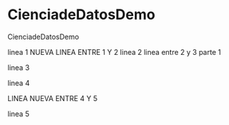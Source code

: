 # CienciadeDatosDemo
CienciadeDatosDemo

linea 1
NUEVA LINEA ENTRE 1 Y 2
linea 2
linea entre 2 y 3 parte 1

linea 3

linea 4

LINEA NUEVA ENTRE 4 Y 5

linea 5

